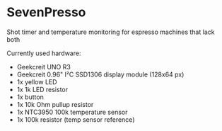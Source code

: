 # SevenPresso
Shot timer and temperature monitoring for espresso machines that lack both


Currently used hardware:
- Geekcreit UNO R3
- Geekcreit 0.96" I²C SSD1306 display module (128x64 px)
- 1x yellow LED
- 1x 1k LED resistor
- 1x button
- 1x 10k Ohm pullup resistor
- 1x NTC3950 100k temperature sensor
- 1x 100k resistor (temp sensor reference)
